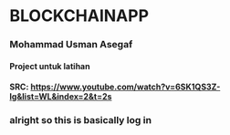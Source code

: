 # BLOCKCHAINAPP

### Mohammad Usman Asegaf

#### Project untuk latihan

#### SRC: https://www.youtube.com/watch?v=6SK1QS3Z-lg&list=WL&index=2&t=2s

### alright so this is basically log in
